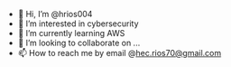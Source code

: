 - 👋 Hi, I’m @hrios004
- 👀 I’m interested in cybersecurity
- 🌱 I’m currently learning AWS
- 💞️ I’m looking to collaborate on ...
- 📫 How to reach me by email @hec.rios70@gmail.com

<!---
hrios004/hrios004 is a ✨ special ✨ repository because its `README.md` (this file) appears on your GitHub profile.
You can click the Preview link to take a look at your changes.
--->
